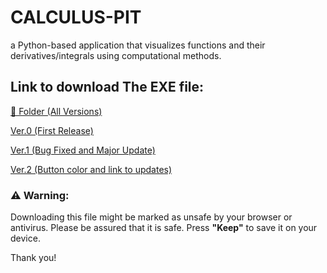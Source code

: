 # CALCULUS-PIT
a Python-based application that visualizes functions and their derivatives/integrals using computational methods.

## Link to download The EXE file:

[📂 Folder (All Versions)](https://drive.google.com/drive/folders/1Ve8oh3NoX3ZLcBz2dC5zEJuMa18r6h0O?usp=sharing)

[Ver.0 (First Release)](https://drive.google.com/file/d/1S3p3UscpQRhf31VEvVgXfrIoqcEuaEME/view?usp=sharing)

[Ver.1 (Bug Fixed and Major Update)](https://drive.google.com/file/d/1yzFQ-fbJJAZBIuD_QfLT9YhJ__zasjM_/view?usp=sharing)

[Ver.2 (Button color and link to updates)](https://drive.google.com/file/d/1afjH94H5PzVizegg-KF3giXdvWV1KM5Z/view?usp=sharing)

### ⚠️ Warning:  

Downloading this file might be marked as unsafe by your browser or antivirus. Please be assured that it is safe. Press **"Keep"** to save it on your device.  

Thank you! 
